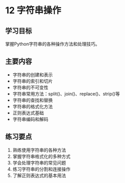 # 12 字符串操作

## 学习目标
掌握Python字符串的各种操作方法和处理技巧。

## 主要内容
- 字符串的创建和表示
- 字符串的索引和切片
- 字符串的不可变性
- 字符串常用方法：split()、join()、replace()、strip()等
- 字符串的查找和替换
- 字符串的格式化方法
- 正则表达式基础
- 字符串编码和解码

## 练习要点
1. 熟练使用字符串的各种方法
2. 掌握字符串格式化的多种方式
3. 学会处理字符串的常见问题
4. 练习字符串的分割和连接操作
5. 了解正则表达式的基本用法
